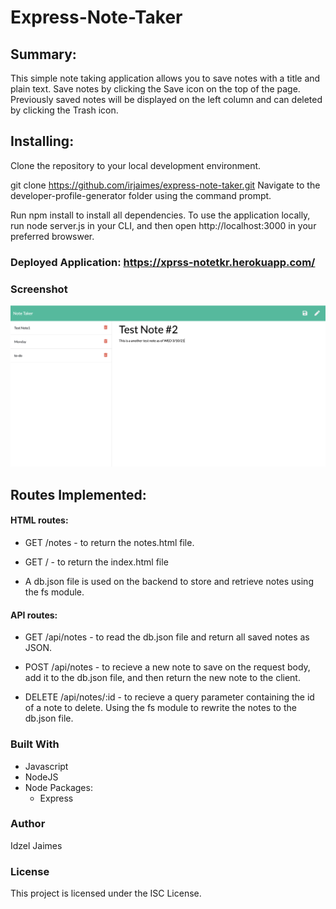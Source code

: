 # Express-Note-Taker

## Summary:

This simple note taking application allows you to save notes with a title and plain text. 
Save notes by clicking the Save icon on the top of the page. 
Previously saved notes will be displayed on the left column and can deleted by clicking the Trash icon.


## Installing:

Clone the repository to your local development environment.

git clone https://github.com/irjaimes/express-note-taker.git
Navigate to the developer-profile-generator folder using the command prompt.

Run npm install to install all dependencies. To use the application locally, run node server.js in your CLI, and then open http://localhost:3000 in your preferred browswer. 

### Deployed Application: <https://xprss-notetkr.herokuapp.com/>
### Screenshot 
![](./public/assets/images/screenshot.png)

## Routes Implemented:
#### HTML routes:

* GET /notes - to return the notes.html file.

* GET / - to return the index.html file

* A db.json file is used on the backend to store and retrieve notes using the fs module.


#### API routes:

* GET /api/notes - to read the db.json file and return all saved notes as JSON.

* POST /api/notes - to recieve a new note to save on the request body, add it to the db.json file, and then return the new note to the client.

* DELETE /api/notes/:id - to recieve a query parameter containing the id of a note to delete. Using the fs module to rewrite the notes to the db.json file.

### Built With 
* Javascript
* NodeJS
* Node Packages:
    * Express

### Author
Idzel Jaimes

### License
This project is licensed under the ISC License.